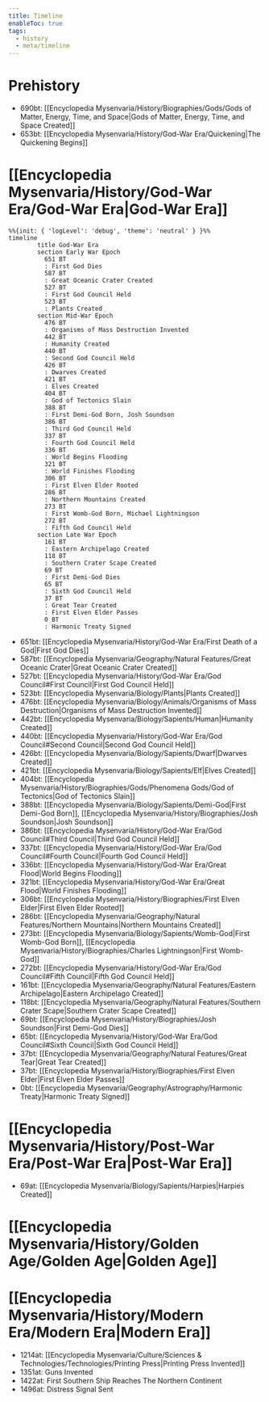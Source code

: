 ```yaml
---
title: Timeline
enableToc: true
tags:
  - history
  - meta/timeline
---
```


# Prehistory
- 690bt: [[Encyclopedia Mysenvaria/History/Biographies/Gods/Gods of Matter, Energy, Time, and Space|Gods of Matter, Energy, Time, and Space Created]]
- 653bt: [[Encyclopedia Mysenvaria/History/God-War Era/Quickening|The Quickening Begins]]

# [[Encyclopedia Mysenvaria/History/God-War Era/God-War Era|God-War Era]]
```mermaid
%%{init: { 'logLevel': 'debug', 'theme': 'neutral' } }%%
timeline
        title God-War Era
        section Early War Epoch
          651 BT 
          : First God Dies
          587 BT 
          : Great Oceanic Crater Created
          527 BT 
          : First God Council Held
          523 BT 
          : Plants Created
        section Mid-War Epoch
	      476 BT 
	      : Organisms of Mass Destruction Invented
          442 BT 
          : Humanity Created
          440 BT 
          : Second God Council Held
          426 BT 
          : Dwarves Created
          421 BT 
          : Elves Created
          404 BT 
          : God of Tectonics Slain
          388 BT 
          : First Demi-God Born, Josh Soundson
          386 BT 
          : Third God Council Held
          337 BT 
          : Fourth God Council Held
          336 BT 
          : World Begins Flooding
          321 BT 
          : World Finishes Flooding
          306 BT 
          : First Elven Elder Rooted
          286 BT 
          : Northern Mountains Created
          273 BT 
          : First Womb-God Born, Michael Lightningson
          272 BT 
          : Fifth God Council Held
        section Late War Epoch
	      161 BT 
	      : Eastern Archipelago Created
	      118 BT 
	      : Southern Crater Scape Created
	      69 BT 
	      : First Demi-God Dies
	      65 BT 
	      : Sixth God Council Held
	      37 BT 
	      : Great Tear Created
	      : First Elven Elder Passes
	      0 BT 
	      : Harmonic Treaty Signed
```
- 651bt: [[Encyclopedia Mysenvaria/History/God-War Era/First Death of a God|First God Dies]]
- 587bt: [[Encyclopedia Mysenvaria/Geography/Natural Features/Great Oceanic Crater|Great Oceanic Crater Created]]
- 527bt: [[Encyclopedia Mysenvaria/History/God-War Era/God Council#First Council|First God Council Held]]
- 523bt: [[Encyclopedia Mysenvaria/Biology/Plants|Plants Created]]
- 476bt: [[Encyclopedia Mysenvaria/Biology/Animals/Organisms of Mass Destruction|Organisms of Mass Destruction Invented]]
- 442bt: [[Encyclopedia Mysenvaria/Biology/Sapients/Human|Humanity Created]]
- 440bt: [[Encyclopedia Mysenvaria/History/God-War Era/God Council#Second Council|Second God Council Held]]
- 426bt: [[Encyclopedia Mysenvaria/Biology/Sapients/Dwarf|Dwarves Created]]
- 421bt: [[Encyclopedia Mysenvaria/Biology/Sapients/Elf|Elves Created]]
- 404bt: [[Encyclopedia Mysenvaria/History/Biographies/Gods/Phenomena Gods/God of Tectonics|God of Tectonics Slain]]
- 388bt: [[Encyclopedia Mysenvaria/Biology/Sapients/Demi-God|First Demi-God Born]], [[Encyclopedia Mysenvaria/History/Biographies/Josh Soundson|Josh Soundson]]
- 386bt: [[Encyclopedia Mysenvaria/History/God-War Era/God Council#Third Council|Third God Council Held]]
- 337bt: [[Encyclopedia Mysenvaria/History/God-War Era/God Council#Fourth Council|Fourth God Council Held]]
- 336bt: [[Encyclopedia Mysenvaria/History/God-War Era/Great Flood|World Begins Flooding]]
- 321bt: [[Encyclopedia Mysenvaria/History/God-War Era/Great Flood|World Finishes Flooding]]
- 306bt: [[Encyclopedia Mysenvaria/History/Biographies/First Elven Elder|First Elven Elder Rooted]]
- 286bt: [[Encyclopedia Mysenvaria/Geography/Natural Features/Northern Mountains|Northern Mountains Created]]
- 273bt: [[Encyclopedia Mysenvaria/Biology/Sapients/Womb-God|First Womb-God Born]], [[Encyclopedia Mysenvaria/History/Biographies/Charles Lightningson|First Womb-God]]
- 272bt: [[Encyclopedia Mysenvaria/History/God-War Era/God Council#Fifth Council|Fifth God Council Held]]
- 161bt: [[Encyclopedia Mysenvaria/Geography/Natural Features/Eastern Archipelago|Eastern Archipelago Created]]
- 118bt: [[Encyclopedia Mysenvaria/Geography/Natural Features/Southern Crater Scape|Southern Crater Scape Created]]
- 69bt: [[Encyclopedia Mysenvaria/History/Biographies/Josh Soundson|First Demi-God Dies]]
- 65bt: [[Encyclopedia Mysenvaria/History/God-War Era/God Council#Sixth Council|Sixth God Council Held]]
- 37bt: [[Encyclopedia Mysenvaria/Geography/Natural Features/Great Tear|Great Tear Created]]
- 37bt: [[Encyclopedia Mysenvaria/History/Biographies/First Elven Elder|First Elven Elder Passes]]
- 0bt: [[Encyclopedia Mysenvaria/Geography/Astrography/Harmonic Treaty|Harmonic Treaty Signed]]

# [[Encyclopedia Mysenvaria/History/Post-War Era/Post-War Era|Post-War Era]]
- 69at: [[Encyclopedia Mysenvaria/Biology/Sapients/Harpies|Harpies Created]]

# [[Encyclopedia Mysenvaria/History/Golden Age/Golden Age|Golden Age]]

# [[Encyclopedia Mysenvaria/History/Modern Era/Modern Era|Modern Era]]
- 1214at: [[Encyclopedia Mysenvaria/Culture/Sciences & Technologies/Technologies/Printing Press|Printing Press Invented]]
- 1351at: Guns Invented
- 1422at: First Southern Ship Reaches The Northern Continent
- 1496at: Distress Signal Sent